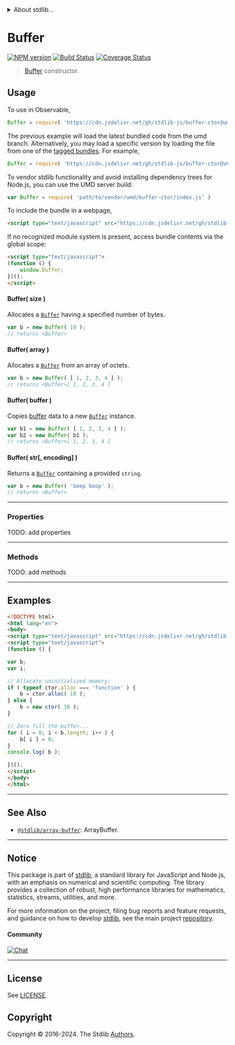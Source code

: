 <!--

@license Apache-2.0

Copyright (c) 2018 The Stdlib Authors.

Licensed under the Apache License, Version 2.0 (the "License");
you may not use this file except in compliance with the License.
You may obtain a copy of the License at

   http://www.apache.org/licenses/LICENSE-2.0

Unless required by applicable law or agreed to in writing, software
distributed under the License is distributed on an "AS IS" BASIS,
WITHOUT WARRANTIES OR CONDITIONS OF ANY KIND, either express or implied.
See the License for the specific language governing permissions and
limitations under the License.

-->


<details>
  <summary>
    About stdlib...
  </summary>
  <p>We believe in a future in which the web is a preferred environment for numerical computation. To help realize this future, we've built stdlib. stdlib is a standard library, with an emphasis on numerical and scientific computation, written in JavaScript (and C) for execution in browsers and in Node.js.</p>
  <p>The library is fully decomposable, being architected in such a way that you can swap out and mix and match APIs and functionality to cater to your exact preferences and use cases.</p>
  <p>When you use stdlib, you can be absolutely certain that you are using the most thorough, rigorous, well-written, studied, documented, tested, measured, and high-quality code out there.</p>
  <p>To join us in bringing numerical computing to the web, get started by checking us out on <a href="https://github.com/stdlib-js/stdlib">GitHub</a>, and please consider <a href="https://opencollective.com/stdlib">financially supporting stdlib</a>. We greatly appreciate your continued support!</p>
</details>

# Buffer

[![NPM version][npm-image]][npm-url] [![Build Status][test-image]][test-url] [![Coverage Status][coverage-image]][coverage-url] <!-- [![dependencies][dependencies-image]][dependencies-url] -->

> [Buffer][node-buffer] constructor.

<!-- Section to include introductory text. Make sure to keep an empty line after the intro `section` element and another before the `/section` close. -->

<section class="intro">

</section>

<!-- /.intro -->

<!-- Package usage documentation. -->



<section class="usage">

## Usage

To use in Observable,

```javascript
Buffer = require( 'https://cdn.jsdelivr.net/gh/stdlib-js/buffer-ctor@umd/browser.js' )
```
The previous example will load the latest bundled code from the umd branch. Alternatively, you may load a specific version by loading the file from one of the [tagged bundles](https://github.com/stdlib-js/buffer-ctor/tags). For example,

```javascript
Buffer = require( 'https://cdn.jsdelivr.net/gh/stdlib-js/buffer-ctor@v0.2.1-umd/browser.js' )
```

To vendor stdlib functionality and avoid installing dependency trees for Node.js, you can use the UMD server build:

```javascript
var Buffer = require( 'path/to/vendor/umd/buffer-ctor/index.js' )
```

To include the bundle in a webpage,

```html
<script type="text/javascript" src="https://cdn.jsdelivr.net/gh/stdlib-js/buffer-ctor@umd/browser.js"></script>
```

If no recognized module system is present, access bundle contents via the global scope:

```html
<script type="text/javascript">
(function () {
    window.Buffer;
})();
</script>
```

#### Buffer( size )

Allocates a [`Buffer`][node-buffer] having a specified number of bytes.

<!-- eslint-disable stdlib/require-globals, no-buffer-constructor -->

```javascript
var b = new Buffer( 10 );
// returns <Buffer>
```

#### Buffer( array )

Allocates a [`Buffer`][node-buffer] from an array of octets.

<!-- eslint-disable stdlib/require-globals, no-buffer-constructor -->

```javascript
var b = new Buffer( [ 1, 2, 3, 4 ] );
// returns <Buffer>[ 1, 2, 3, 4 ]
```

#### Buffer( buffer )

Copies [buffer][node-buffer] data to a new [`Buffer`][node-buffer] instance.

<!-- eslint-disable stdlib/require-globals, no-buffer-constructor -->

```javascript
var b1 = new Buffer( [ 1, 2, 3, 4 ] );
var b2 = new Buffer( b1 );
// returns <Buffer>[ 1, 2, 3, 4 ]
```

#### Buffer( str\[, encoding] )

Returns a [`Buffer`][node-buffer] containing a provided `string`.

<!-- eslint-disable stdlib/require-globals, no-buffer-constructor -->

```javascript
var b = new Buffer( 'beep boop' );
// returns <Buffer>
```

* * *

### Properties

TODO: add properties

* * *

### Methods

TODO: add methods

</section>

<!-- /.usage -->

* * *

<!-- Package usage notes. Make sure to keep an empty line after the `section` element and another before the `/section` close. -->

<section class="notes">

</section>

<!-- /.notes -->

<!-- Package usage examples. -->

<section class="examples">

## Examples

<!-- eslint no-undef: "error" -->

```html
<!DOCTYPE html>
<html lang="en">
<body>
<script type="text/javascript" src="https://cdn.jsdelivr.net/gh/stdlib-js/buffer-ctor@umd/browser.js"></script>
<script type="text/javascript">
(function () {

var b;
var i;

// Allocate uninitialized memory:
if ( typeof ctor.alloc === 'function' ) {
    b = ctor.alloc( 10 );
} else {
    b = new ctor( 10 );
}

// Zero fill the buffer...
for ( i = 0; i < b.length; i++ ) {
    b[ i ] = 0;
}
console.log( b );

})();
</script>
</body>
</html>
```

</section>

<!-- /.examples -->

<!-- Section to include cited references. If references are included, add a horizontal rule *before* the section. Make sure to keep an empty line after the `section` element and another before the `/section` close. -->

<section class="references">

</section>

<!-- /.references -->

<!-- Section for related `stdlib` packages. Do not manually edit this section, as it is automatically populated. -->

<section class="related">

* * *

## See Also

-   <span class="package-name">[`@stdlib/array-buffer`][@stdlib/array/buffer]</span><span class="delimiter">: </span><span class="description">ArrayBuffer.</span>

</section>

<!-- /.related -->

<!-- Section for all links. Make sure to keep an empty line after the `section` element and another before the `/section` close. -->


<section class="main-repo" >

* * *

## Notice

This package is part of [stdlib][stdlib], a standard library for JavaScript and Node.js, with an emphasis on numerical and scientific computing. The library provides a collection of robust, high performance libraries for mathematics, statistics, streams, utilities, and more.

For more information on the project, filing bug reports and feature requests, and guidance on how to develop [stdlib][stdlib], see the main project [repository][stdlib].

#### Community

[![Chat][chat-image]][chat-url]

---

## License

See [LICENSE][stdlib-license].


## Copyright

Copyright &copy; 2016-2024. The Stdlib [Authors][stdlib-authors].

</section>

<!-- /.stdlib -->

<!-- Section for all links. Make sure to keep an empty line after the `section` element and another before the `/section` close. -->

<section class="links">

[npm-image]: http://img.shields.io/npm/v/@stdlib/buffer-ctor.svg
[npm-url]: https://npmjs.org/package/@stdlib/buffer-ctor

[test-image]: https://github.com/stdlib-js/buffer-ctor/actions/workflows/test.yml/badge.svg?branch=v0.2.1
[test-url]: https://github.com/stdlib-js/buffer-ctor/actions/workflows/test.yml?query=branch:v0.2.1

[coverage-image]: https://img.shields.io/codecov/c/github/stdlib-js/buffer-ctor/main.svg
[coverage-url]: https://codecov.io/github/stdlib-js/buffer-ctor?branch=main

<!--

[dependencies-image]: https://img.shields.io/david/stdlib-js/buffer-ctor.svg
[dependencies-url]: https://david-dm.org/stdlib-js/buffer-ctor/main

-->

[chat-image]: https://img.shields.io/gitter/room/stdlib-js/stdlib.svg
[chat-url]: https://app.gitter.im/#/room/#stdlib-js_stdlib:gitter.im

[stdlib]: https://github.com/stdlib-js/stdlib

[stdlib-authors]: https://github.com/stdlib-js/stdlib/graphs/contributors

[umd]: https://github.com/umdjs/umd
[es-module]: https://developer.mozilla.org/en-US/docs/Web/JavaScript/Guide/Modules

[deno-url]: https://github.com/stdlib-js/buffer-ctor/tree/deno
[deno-readme]: https://github.com/stdlib-js/buffer-ctor/blob/deno/README.md
[umd-url]: https://github.com/stdlib-js/buffer-ctor/tree/umd
[umd-readme]: https://github.com/stdlib-js/buffer-ctor/blob/umd/README.md
[esm-url]: https://github.com/stdlib-js/buffer-ctor/tree/esm
[esm-readme]: https://github.com/stdlib-js/buffer-ctor/blob/esm/README.md
[branches-url]: https://github.com/stdlib-js/buffer-ctor/blob/main/branches.md

[stdlib-license]: https://raw.githubusercontent.com/stdlib-js/buffer-ctor/main/LICENSE

[node-buffer]: https://nodejs.org/api/buffer.html

<!-- <related-links> -->

[@stdlib/array/buffer]: https://github.com/stdlib-js/array-buffer/tree/umd

<!-- </related-links> -->

</section>

<!-- /.links -->

